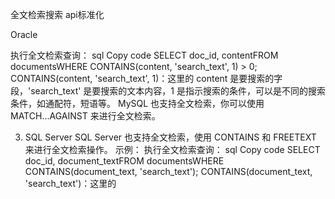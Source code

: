 全文检索搜索 api标准化

Oracle

执行全文检索查询：
sql
Copy code
SELECT doc_id, contentFROM documentsWHERE CONTAINS(content, 'search_text', 1) > 0;
CONTAINS(content, 'search_text', 1)：这里的 content 是要搜索的字段，'search_text' 是要搜索的文本内容，1 是指示搜索的条件，可以是不同的搜索条件，如通配符，短语等。
MySQL 也支持全文检索，你可以使用 MATCH...AGAINST 来进行全文检索。

3. SQL Server
SQL Server 也支持全文检索，使用 CONTAINS 和 FREETEXT 来进行全文检索操作。
示例：
执行全文检索查询：
sql
Copy code
SELECT doc_id, document_textFROM documentsWHERE CONTAINS(document_text, 'search_text');
CONTAINS(document_text, 'search_text')：这里的 


